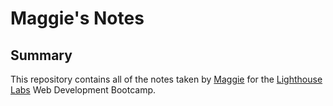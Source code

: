 # Maggie's Notes

## Summary 

This repository contains all of the notes taken by [Maggie](https://github.com/maggieholbling) for the [Lighthouse Labs](https://www.lighthouselabs.ca/) Web Development Bootcamp.
